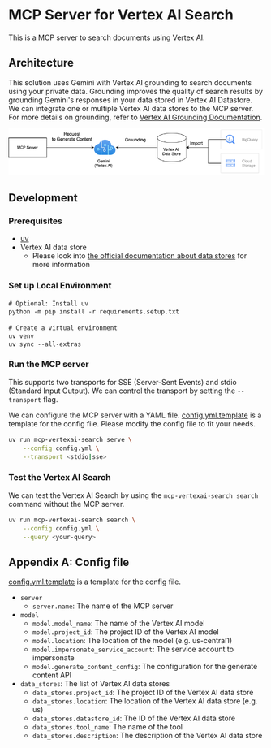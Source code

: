 # MCP Server for Vertex AI Search

This is a MCP server to search documents using Vertex AI.

## Architecture

This solution uses Gemini with Vertex AI grounding to search documents using your private data.
Grounding improves the quality of search results by grounding Gemini's responses in your data stored in Vertex AI Datastore.
We can integrate one or multiple Vertex AI data stores to the MCP server.
For more details on grounding, refer to [Vertex AI Grounding Documentation](https://cloud.google.com/vertex-ai/generative-ai/docs/multimodal/ground-with-your-data).

![Architecture](./docs/img//archirecture.png)

## Development

### Prerequisites

- [uv](https://docs.astral.sh/uv/getting-started/installation/)
- Vertex AI data store
  - Please look into [the official documentation about data stores](https://cloud.google.com/generative-ai-app-builder/docs/create-datastore-ingest) for more information

### Set up Local Environment

```shell
# Optional: Install uv
python -m pip install -r requirements.setup.txt

# Create a virtual environment
uv venv
uv sync --all-extras
```

### Run the MCP server

This supports two transports for SSE (Server-Sent Events) and stdio (Standard Input Output).
We can control the transport by setting the `--transport` flag.

We can configure the MCP server with a YAML file.
[config.yml.template](./config.yml.template) is a template for the config file.
Please modify the config file to fit your needs.

```bash
uv run mcp-vertexai-search serve \
    --config config.yml \
    --transport <stdio|sse>
```

### Test the Vertex AI Search

We can test the Vertex AI Search by using the `mcp-vertexai-search search` command without the MCP server.

```bash
uv run mcp-vertexai-search search \
    --config config.yml \
    --query <your-query>
```

## Appendix A: Config file

[config.yml.template](./config.yml.template) is a template for the config file.

- `server`
  - `server.name`: The name of the MCP server
- `model`
  - `model.model_name`: The name of the Vertex AI model
  - `model.project_id`: The project ID of the Vertex AI model
  - `model.location`: The location of the model (e.g. us-central1)
  - `model.impersonate_service_account`: The service account to impersonate
  - `model.generate_content_config`: The configuration for the generate content API
- `data_stores`: The list of Vertex AI data stores
  - `data_stores.project_id`: The project ID of the Vertex AI data store
  - `data_stores.location`: The location of the Vertex AI data store (e.g. us)
  - `data_stores.datastore_id`: The ID of the Vertex AI data store
  - `data_stores.tool_name`: The name of the tool
  - `data_stores.description`: The description of the Vertex AI data store

